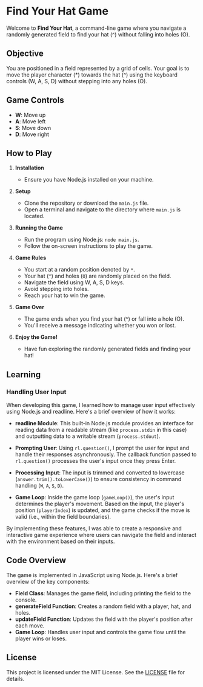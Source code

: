 # Find Your Hat Game

Welcome to **Find Your Hat**, a command-line game where you navigate a randomly generated field to find your hat (^) without falling into holes (O).

## Objective

You are positioned in a field represented by a grid of cells. Your goal is to move the player character (*) towards the hat (^) using the keyboard controls (W, A, S, D) without stepping into any holes (O).

## Game Controls

- **W**: Move up
- **A**: Move left
- **S**: Move down
- **D**: Move right

## How to Play

1. **Installation**
   - Ensure you have Node.js installed on your machine.

2. **Setup**
   - Clone the repository or download the `main.js` file.
   - Open a terminal and navigate to the directory where `main.js` is located.

3. **Running the Game**
   - Run the program using Node.js: `node main.js`.
   - Follow the on-screen instructions to play the game.

4. **Game Rules**
   - You start at a random position denoted by `*`.
   - Your hat (`^`) and holes (`O`) are randomly placed on the field.
   - Navigate the field using W, A, S, D keys.
   - Avoid stepping into holes.
   - Reach your hat to win the game.

5. **Game Over**
   - The game ends when you find your hat (^) or fall into a hole (O).
   - You'll receive a message indicating whether you won or lost.

6. **Enjoy the Game!**
   - Have fun exploring the randomly generated fields and finding your hat!

## Learning

### Handling User Input

When developing this game, I learned how to manage user input effectively using Node.js and readline. Here's a brief overview of how it works:

- **readline Module**: This built-in Node.js module provides an interface for reading data from a readable stream (like `process.stdin` in this case) and outputting data to a writable stream (`process.stdout`).

- **Prompting User**: Using `rl.question()`, I prompt the user for input and handle their responses asynchronously. The callback function passed to `rl.question()` processes the user's input once they press Enter.

- **Processing Input**: The input is trimmed and converted to lowercase (`answer.trim().toLowerCase()`) to ensure consistency in command handling (`W`, `A`, `S`, `D`).

- **Game Loop**: Inside the game loop (`gameLoop()`), the user's input determines the player's movement. Based on the input, the player's position (`playerIndex`) is updated, and the game checks if the move is valid (i.e., within the field boundaries).

By implementing these features, I was able to create a responsive and interactive game experience where users can navigate the field and interact with the environment based on their inputs.

## Code Overview

The game is implemented in JavaScript using Node.js. Here's a brief overview of the key components:

- **Field Class**: Manages the game field, including printing the field to the console.
- **generateField Function**: Creates a random field with a player, hat, and holes.
- **updateField Function**: Updates the field with the player's position after each move.
- **Game Loop**: Handles user input and controls the game flow until the player wins or loses.

## License

This project is licensed under the MIT License. See the [LICENSE](LICENSE) file for details.
